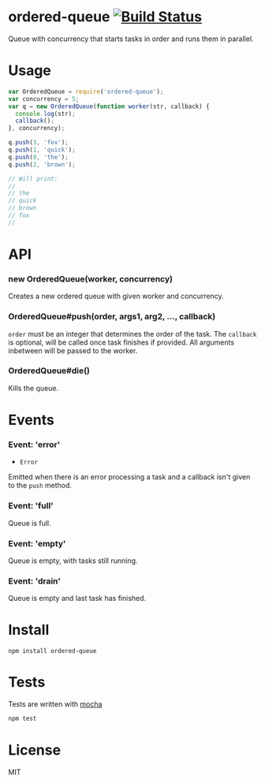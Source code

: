 # ordered-queue [![Build Status](https://secure.travis-ci.org/fent/ordered-queue.js.png)](http://travis-ci.org/fent/ordered-queue.js)

Queue with concurrency that starts tasks in order and runs them in parallel.


# Usage

```js
var OrderedQueue = require('ordered-queue');
var concurrency = 5;
var q = new OrderedQueue(function worker(str, callback) {
  console.log(str);
  callback();
}, concurrency);

q.push(3, 'fox');
q.push(1, 'quick');
q.push(0, 'the');
q.push(2, 'brown');

// Will print:
//
// the
// quick
// brown
// fox
//
```


# API

### new OrderedQueue(worker, concurrency)

Creates a new ordered queue with given worker and concurrency.

### OrderedQueue#push(order, args1, arg2, ..., callback)

`order` must be an integer that determines the order of the task. The `callback` is optional, will be called once task finishes if provided. All arguments inbetween will be passed to the worker.

### OrderedQueue#die()

Kills the queue.


# Events

### Event: 'error'
* `Error`

Emitted when there is an error processing a task and a callback isn't given to the `push` method.

### Event: 'full'

Queue is full.

### Event: 'empty'

Queue is empty, with tasks still running.

### Event: 'drain'

Queue is empty and last task has finished.


# Install

    npm install ordered-queue


# Tests
Tests are written with [mocha](http://visionmedia.github.com/mocha/)

```bash
npm test
```

# License
MIT
